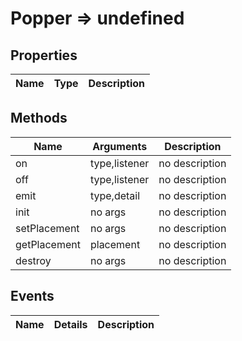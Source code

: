 # Popper => undefined

## Properties
Name | Type | Description
--- | --- | ---

## Methods
Name | Arguments | Description
--- | --- | ---
on | type,listener | no description
off | type,listener | no description
emit | type,detail | no description
init | no args | no description
setPlacement | no args | no description
getPlacement | placement | no description
destroy | no args | no description

## Events
Name | Details | Description
--- | --- | ---

